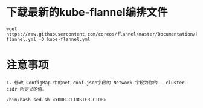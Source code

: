 # 下载最新的kube-flannel编排文件
```shell
wget https://raw.githubusercontent.com/coreos/flannel/master/Documentation/kube-flannel.yml -O kube-flannel.yml
```


# 注意事项
```text
1. 修改 ConfigMap 中的net-conf.json字段的 Network 字段为你的 --cluster-cidr 所定义的值。
```

```shell
/bin/bash sed.sh <YOUR-CLUASTER-CIDR>
```
